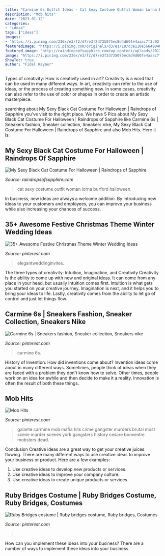 ```yaml
---
title: "Carmine 6s Outfit Ideas - Cat Sexy Costume Outfit Woman Lorna Burford Halloween"
description: "Mob hits"
date: "2023-01-12"
categories:
- "ideas"
tags: ["ideas"]
images:
- "https://i.pinimg.com/236x/e3/f2/d7/e3f2d735075ec8d4d60fe4aaac7f3c92--mafia-gangster-mobsters.jpg"
featuredImage: "https://i.pinimg.com/originals/d3/e1/10/d3e110e5664904044135077466a22e90.png"
featured_image: "http://raindropsofsapphire.com/wp-content/uploads/2013/10/cat-woman-outfit-black-sexy.jpg"
image: "https://i.pinimg.com/236x/e3/f2/d7/e3f2d735075ec8d4d60fe4aaac7f3c92--mafia-gangster-mobsters.jpg"
ShowToc: true
author: "Fidel Raynor"
---
```



Types of creativity: How is creativity used in art?
Creativity is a word that can be used in many different ways. In art, creativity can refer to the use of ideas, or the process of creating something new. In some cases, creativity can also refer to the use of color or shapes in order to create an artistic masterpiece.

	

		
searching about My Sexy Black Cat Costume For Halloween | Raindrops of Sapphire you've visit to the right place. We have 5 Pics about My Sexy Black Cat Costume For Halloween | Raindrops of Sapphire like Carmine 6s | Sneakers fashion, Sneaker collection, Sneakers nike, My Sexy Black Cat Costume For Halloween | Raindrops of Sapphire and also Mob Hits. Here it is:
		
    
## My Sexy Black Cat Costume For Halloween | Raindrops Of Sapphire

<img loading=lazy src="http://raindropsofsapphire.com/wp-content/uploads/2013/10/cat-woman-outfit-black-sexy.jpg" onerror="this.onerror=null;this.src='https://tse4.mm.bing.net/th?id=OIP.SFO_nhqi4elrJTfM0yHntQHaLL&amp;pid=15.1';" alt="My Sexy Black Cat Costume For Halloween | Raindrops of Sapphire">

_Source: raindropsofsapphire.com_

>cat sexy costume outfit woman lorna burford halloween. 

	

In business, new ideas are always a welcome addition. By introducing new ideas to your customers and employees, you can improve your business while also increasing your chances of success.

    
## 35+ Awesome Festive Christmas Theme Winter Wedding Ideas

<img loading=lazy src="https://i.pinimg.com/originals/d3/e1/10/d3e110e5664904044135077466a22e90.png" onerror="this.onerror=null;this.src='https://tse1.mm.bing.net/th?id=OIP.tSB7oqktBwcPMbRPTLD9_wHaLB&amp;pid=15.1';" alt="35+ Awesome Festive Christmas Theme Winter Wedding Ideas">

_Source: pinterest.com_

>elegantweddinginvites. 

	

The three types of creativity: Intuition, Imagination, and Creativity
Creativity is the ability to come up with new and original ideas. It can come from any place in your head, but usually intuition comes first. Intuition is what gets you started on your creative journey. Imagination is next, and it helps you to bring your ideas to life. Lastly, creativity comes from the ability to let go of control and just let things flow.

    
## Carmine 6s | Sneakers Fashion, Sneaker Collection, Sneakers Nike

<img loading=lazy src="https://i.pinimg.com/736x/67/3a/15/673a15db12f238367ad6007763bad97b.jpg" onerror="this.onerror=null;this.src='https://tse4.mm.bing.net/th?id=OIP.G69jKuLFP_RKGIIdSlObPgHaFM&amp;pid=15.1';" alt="Carmine 6s | Sneakers fashion, Sneaker collection, Sneakers nike">

_Source: pinterest.com_

>carmine 6s. 

	

History of Invention: How did inventions come about?
Invention ideas come about in many different ways. Sometimes, people think of ideas when they are faced with a problem they don't know how to solve. Other times, people work on an idea for awhile and then decide to make it a reality. Innovation is often the result of both these things.

    
## Mob Hits

<img loading=lazy src="https://i.pinimg.com/236x/e3/f2/d7/e3f2d735075ec8d4d60fe4aaac7f3c92--mafia-gangster-mobsters.jpg" onerror="this.onerror=null;this.src='https://tse2.mm.bing.net/th?id=OIP.0Tlp2dzjETrbfs3pvSXxwQHaKu&amp;pid=15.1';" alt="Mob Hits">

_Source: pinterest.com_

>galante carmine mob mafia hits crime gangster murders brutal most scene murder scenes york gangsters history cesare bonventre mobsters dead. 

	

Conclusion
Creative ideas are a great way to get your creative juices flowing. There are many different ways to use creative ideas to improve your business or product. Here are a few examples:
1. Use creative ideas to develop new products or services.
2. Use creative ideas to improve your company culture.
3. Use creative ideas to create unique products or services.

    
## Ruby Bridges Costume | Ruby Bridges Costume, Ruby Bridges, Costumes

<img loading=lazy src="https://i.pinimg.com/originals/21/a9/26/21a926780fcda2076e4c62b1670e0984.jpg" onerror="this.onerror=null;this.src='https://tse2.mm.bing.net/th?id=OIP.0VI2lJvKTNMSWgKVPcGXhAHaLH&amp;pid=15.1';" alt="Ruby Bridges costume | Ruby bridges costume, Ruby bridges, Costumes">

_Source: pinterest.com_

>. 

	

How can you implement these ideas into your business?
There are a number of ways to implement these ideas into your business.

